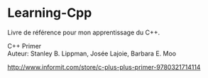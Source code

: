 # Learning-Cpp
Livre de référence pour mon apprentissage du C++.


C++ Primer <br>
Auteur:  Stanley B. Lippman, Josée Lajoie, Barbara E. Moo

http://www.informit.com/store/c-plus-plus-primer-9780321714114
